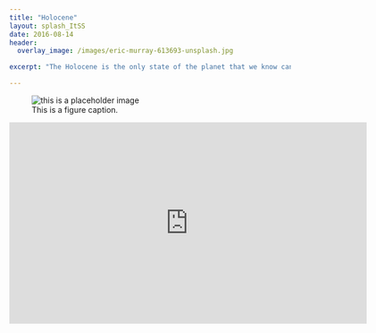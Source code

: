 ```yaml
---
title: "Holocene"
layout: splash_ItSS
date: 2016-08-14
header:
  overlay_image: /images/eric-murray-613693-unsplash.jpg

excerpt: "The Holocene is the only state of the planet that we know can sustain human development"

---
```


<figure>
  <img src="https://zahachtah.github.io/CAS/images/HotHouse.png" alt="this is a placeholder image">
  <figcaption>This is a figure caption.</figcaption>
</figure>

<iframe width="640" height="360" src="https://www.youtube.com/embed/gKYhLEaOgKs?controls=0&showinfo=0" frameborder="0" allowfullscreen></iframe>
